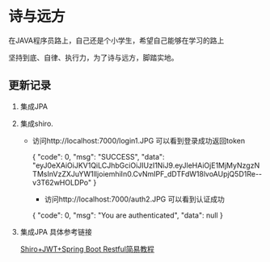 # 诗与远方

在JAVA程序员路上，自己还是个小学生，希望自己能够在学习的路上

坚持到底、自律、执行力，为了诗与远方，脚踏实地。
## 更新记录
1. 集成JPA
2. 集成shiro.
    * 访问http://localhost:7000/login1.JPG 可以看到登录成功返回token
        
        {
            "code": 0,
            "msg": "SUCCESS",
            "data": "eyJ0eXAiOiJKV1QiLCJhbGciOiJIUzI1NiJ9.eyJleHAiOjE1MjMyNzgzNTMsInVzZXJuYW1lIjoiemhiIn0.CvNmIPF_dDTFdW18lvoAUpjQ5D1Re--v3T62wHOLDPo"
        }
        
        * 访问http://localhost:7000/auth2.JPG 可以看到认证成功
        
        {
            "code": 0,
            "msg": "You are authenticated",
            "data": null
        }
3. 集成JPA
    具体参考链接
    
    [Shiro+JWT+Spring Boot Restful简易教程](https://juejin.im/post/59f1b2766fb9a0450e755993)